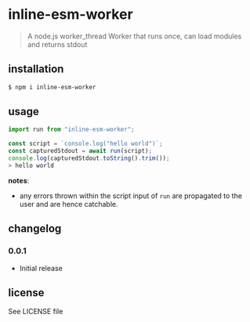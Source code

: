 # inline-esm-worker

> A node.js worker_thread Worker that runs once, can load modules and
> returns stdout

## installation

```bash
$ npm i inline-esm-worker
```

## usage

```js
import run from "inline-esm-worker";

const script = `console.log("hello world")`;
const capturedStdout = await run(script);
console.log(capturedStdout.toString().trim());
> hello world
```

**notes**:

- any errors thrown within the script input of `run` are propagated to the user
and are hence catchable.

## changelog

### 0.0.1

- Initial release

## license

See LICENSE file
